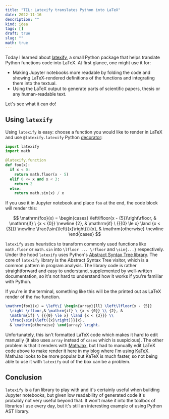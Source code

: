 ```yaml
---
title: "TIL: Latexify translates Python into LaTeX"
date: 2022-11-16
description: ""
kind: idea
tags: []
draft: true
slug: ""
math: true
---
```


Today I learned about [latexify](https://github.com/google/latexify_py), a small
Python package that helps translate Python functions code into LaTeX. At first
glance, one might use it for:

- Making Jupyter notebooks more readable by folding the code and showing
  LaTeX-rendered definitions of the functions and integrating them into the
  textual.
- Using the LaTeX output to generate parts of scientific papers, thesis or any
  human-readable text.

Let's see what it can do!

## Using `latexify`

Using `latexify` is easy: choose a function you would like to render in LaTeX
and use `@latexify.latexify` Python
[decorator](https://docs.python.org/3/glossary.html#term-decorator):

```python
import latexify
import math

@latexify.function
def foo(x):
  if x < 0:
    return math.floor(x - 5)
  elif 0 <= x and x < 3:
    return 2
  else:
    return math.sin(x) / x
```

If you use it in Jupyter notebook and place `foo` at the end, the code block
will render this:

$$
  \mathrm{foo}(x) =
  \begin{cases}
    \left\lfloor{x - {5}}\right\rfloor, & \mathrm{if} \ {x < {0}} \newline
    {2}, & \mathrm{if} \ {{{0} \le x} \land {x < {3}}} \newline
    \frac{\sin{\left({x}\right)}}{x}, & \mathrm{otherwise} \newline
  \end{cases}
$$

`latexify` uses heuristics to transform commonly used functions like
`math.floor` or `math.sin` into `\lfloor ... \rfloor` and `\sin{...}`
respectively. Under the hood `latexify` uses Python's [Abstract Syntax Tree
library](https://docs.python.org/3/library/ast.html). The core of `latexify`
library is the Abstract Syntax Tree visitor, which is a common pattern in
program analysis. The library code is rather straightforward and easy to
understand, supplemented by well-written documentation, so it's not hard to
understand how it works if you're familiar with Python.

If you're in the terminal, something like this will be the printed out as LaTeX
render of the `foo` function.

```latex
\mathrm{foo}(x) = \left\{ \begin{array}{ll} \left\lfloor{x - {5}}
  \right \rfloor,& \mathrm{if} \ {x < {0}} \\ {2}, &
  \mathrm{if} \ {{{0} \le x} \land {x < {3}}} \\
  \frac{\sin{\left({x}\right)}}{x},
  & \mathrm{otherwise} \end{array} \right.
```

Unfortunately, this isn't formatted LaTeX code which makes it hard to edit
manually (it also uses `array` instead of `cases` which is suspicious). The
other problem is that it renders with [MathJax](https://www.mathjax.org/), but I
had to manually edit LaTeX code above to make render it here in my blog where
I'm using [KaTeX](https://katex.org/).  MathJax looks to be more popular but
KaTeX is much faster, so not being able to use it with `latexify` out of the box
can be a problem.

## Conclusion

`latexify` is a fun library to play with and it's certainly useful when building
Jupyter notebooks, but given low readability of generated code it's probably not
very useful beyond that. It won't make it into the toolbox of libraries I use
every day, but it's still an interesting example of using Python AST library.
